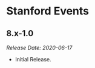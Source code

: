 # Stanford Events

8.x-1.0
--------------------------------------------------------------------------------  
_Release Date: 2020-06-17_

- Initial Release.
